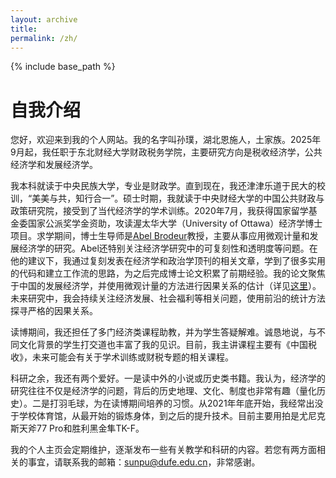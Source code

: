 ```yaml
---
layout: archive
title: 
permalink: /zh/
---
```

{% include base_path %}

自我介绍
======

您好，欢迎来到我的个人网站。我的名字叫孙璞，湖北恩施人，土家族。2025年9月起，我任职于东北财经大学财政税务学院，主要研究方向是税收经济学，公共经济学和发展经济学。

我本科就读于中央民族大学，专业是财政学。直到现在，我还津津乐道于民大的校训，“美美与共，知行合一”。硕士时期，我就读于中央财经大学的中国公共财政与政策研究院，接受到了当代经济学的学术训练。2020年7月，我获得国家留学基金委国家公派奖学金资助，攻读渥太华大学（University of Ottawa）经济学博士项目。求学期间，博士生导师是[Abel Brodeur](https://sites.google.com/site/abelbrodeur/home?authuser=0)教授，主要从事应用微观计量和发展经济学的研究。Abel还特别关注经济学研究中的可复刻性和透明度等问题。在他的建议下，我通过复刻发表在经济学和政治学顶刊的相关文章，学到了很多实用的代码和建立工作流的思路，为之后完成博士论文积累了前期经验。我的论文聚焦于中国的发展经济学，并使用微观计量的方法进行因果关系的估计（详见[这里](https://larrypusun.github.io/research/)）。未来研究中，我会持续关注经济发展、社会福利等相关问题，使用前沿的统计方法探寻严格的因果关系。

读博期间，我还担任了多门经济类课程助教，并为学生答疑解难。诚恳地说，与不同文化背景的学生打交道也丰富了我的见识。目前，我主讲课程主要有《中国税收》，未来可能会有关于学术训练或财税专题的相关课程。

科研之余，我还有两个爱好。一是读中外的小说或历史类书籍。我认为，经济学的研究往往不仅是经济学的问题，背后的历史地理、文化、制度也非常有趣（量化历史）。二是打羽毛球，为在读博期间培养的习惯。从2021年年底开始，我经常出没于学校体育馆，从最开始的锻炼身体，到之后的提升技术。目前主要用拍是尤尼克斯天斧77 Pro和胜利黑金隼TK-F。

我的个人主页会定期维护，逐渐发布一些有关教学和科研的内容。若您有两方面相关的事宜，请联系我的邮箱：sunpu@dufe.edu.cn，非常感谢。
